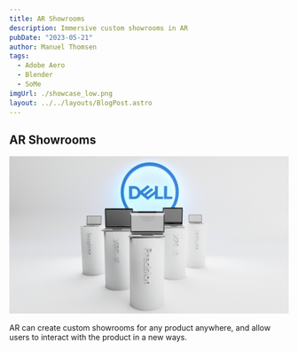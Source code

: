 ```yaml
---
title: AR Showrooms
description: Immersive custom showrooms in AR
pubDate: "2023-05-21"
author: Manuel Thomsen
tags:
  - Adobe Aero
  - Blender
  - SoMe
imgUrl: ./showcase_low.png
layout: ../../layouts/BlogPost.astro
---
```


## AR Showrooms

![AR Showrooms](./showcase_low.png)

AR can create custom showrooms for any product anywhere, and allow users to interact with the product in a new ways.
